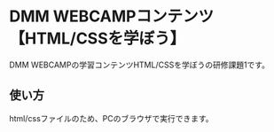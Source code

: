 # DMM WEBCAMPコンテンツ【HTML/CSSを学ぼう】
DMM WEBCAMPの学習コンテンツHTML/CSSを学ぼうの研修課題1です。
## 使い方
html/cssファイルのため、PCのブラウザで実行できます。